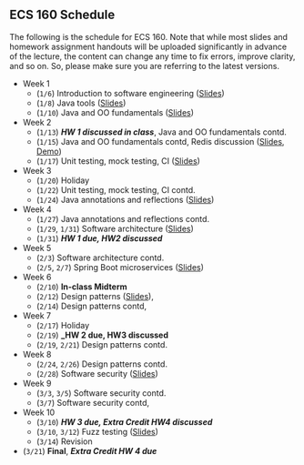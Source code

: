 ## ECS 160 Schedule

The following is the schedule for ECS 160. Note that while most slides and homework assignment handouts
will be uploaded significantly in
advance of the lecture, the content can change any time to fix errors, improve clarity, and so on. So, please
make sure you are referring to the latest versions.


- Week 1
  - (`1/6`) Introduction to software engineering ([Slides](slides/1_logistics_and_course_introduction.pptx))
  - (`1/8`) Java tools ([Slides](slides/2_java_tools_intellij_maven.pptx))
  - (`1/10`) Java and OO fundamentals ([Slides](slides/3_object_oriented_fundamentals.pptx))
- Week 2
  - (`1/13`) **_HW 1 discussed in class_**, Java and OO fundamentals contd.
  - (`1/15`) Java and OO fundamentals contd, Redis discussion ([Slides](slides/Discussion1_Redis.pptx), [Demo](https://github.com/davsec-teaching/jedis-demo))
  - (`1/17`) Unit testing, mock testing, CI ([Slides](slides/4_unit_testing_mocking_frameworks_CI.pptx))
- Week 3
  - (`1/20`) Holiday
  - (`1/22`) Unit testing, mock testing, CI contd.
  - (`1/24`) Java annotations and reflections ([Slides](slides/5_annotations_and_reflection.pptx))
- Week 4
  - (`1/27`) Java annotations and reflections contd. 
  - (`1/29`, `1/31`) Software architecture ([Slides](slides/6_software_architecture.pptx))
  - (`1/31`) **_HW 1 due, HW2 discussed_**
- Week 5
  - (`2/3`) Software architecture contd.
  - (`2/5`, `2/7`) Spring Boot microservices ([Slides](slides/7_spring_boot.pptx))
- Week 6
  - (`2/10`) **In-class Midterm**
  - (`2/12`) Design patterns ([Slides](slides/8_design_patterns.pptx)), 
  - (`2/14`) Design patterns contd, 
- Week 7
  - (`2/17`) Holiday
  - (`2/19`) **_HW 2 due, HW3 discussed**
  - (`2/19`, `2/21`) Design patterns contd.
- Week 8
  - (`2/24`, `2/26`) Design patterns contd.
  - (`2/28`) Software security ([Slides](slides/9_software_security.pptx)) 
- Week 9
  - (`3/3`, `3/5`) Software security contd.
  - (`3/7`) Software security contd,
- Week 10
  - (`3/10`) **_HW 3 due, Extra Credit HW4 discussed_**
  - (`3/10`, `3/12`) Fuzz testing ([Slides](slides/10_fuzzing.pptx))
  - (`3/14`) Revision 
- (`3/21`) **Final**, **_Extra Credit HW 4 due_**
